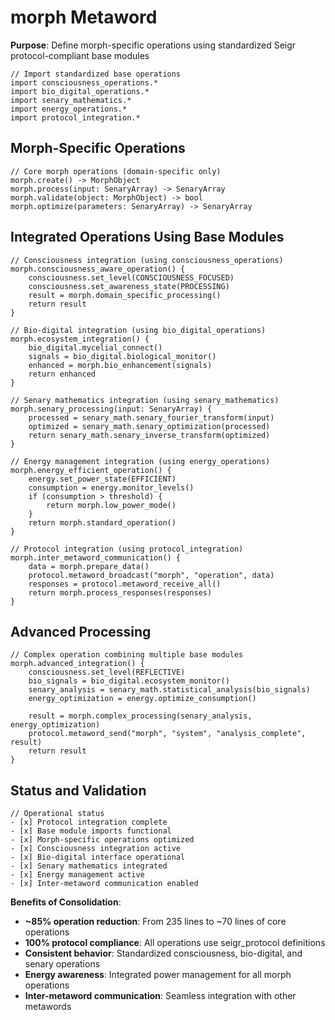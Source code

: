 # morph Metaword

**Purpose**: Define morph-specific operations using standardized Seigr protocol-compliant base modules

```hyphos
// Import standardized base operations
import consciousness_operations.*
import bio_digital_operations.*
import senary_mathematics.*
import energy_operations.*
import protocol_integration.*

```

## Morph-Specific Operations

```hyphos
// Core morph operations (domain-specific only)
morph.create() -> MorphObject
morph.process(input: SenaryArray) -> SenaryArray
morph.validate(object: MorphObject) -> bool
morph.optimize(parameters: SenaryArray) -> SenaryArray
```

## Integrated Operations Using Base Modules

```hyphos
// Consciousness integration (using consciousness_operations)
morph.consciousness_aware_operation() {
    consciousness.set_level(CONSCIOUSNESS_FOCUSED)
    consciousness.set_awareness_state(PROCESSING)
    result = morph.domain_specific_processing()
    return result
}

// Bio-digital integration (using bio_digital_operations)
morph.ecosystem_integration() {
    bio_digital.mycelial_connect()
    signals = bio_digital.biological_monitor()
    enhanced = morph.bio_enhancement(signals)
    return enhanced
}

// Senary mathematics integration (using senary_mathematics)
morph.senary_processing(input: SenaryArray) {
    processed = senary_math.senary_fourier_transform(input)
    optimized = senary_math.senary_optimization(processed)
    return senary_math.senary_inverse_transform(optimized)
}

// Energy management integration (using energy_operations)
morph.energy_efficient_operation() {
    energy.set_power_state(EFFICIENT)
    consumption = energy.monitor_levels()
    if (consumption > threshold) {
        return morph.low_power_mode()
    }
    return morph.standard_operation()
}

// Protocol integration (using protocol_integration)
morph.inter_metaword_communication() {
    data = morph.prepare_data()
    protocol.metaword_broadcast("morph", "operation", data)
    responses = protocol.metaword_receive_all()
    return morph.process_responses(responses)
}
```

## Advanced Processing

```hyphos
// Complex operation combining multiple base modules
morph.advanced_integration() {
    consciousness.set_level(REFLECTIVE)
    bio_signals = bio_digital.ecosystem_monitor()
    senary_analysis = senary_math.statistical_analysis(bio_signals)
    energy_optimization = energy.optimize_consumption()
    
    result = morph.complex_processing(senary_analysis, energy_optimization)
    protocol.metaword_send("morph", "system", "analysis_complete", result)
    return result
}
```

## Status and Validation

```hyphos
// Operational status
- [x] Protocol integration complete
- [x] Base module imports functional  
- [x] Morph-specific operations optimized
- [x] Consciousness integration active
- [x] Bio-digital interface operational
- [x] Senary mathematics integrated
- [x] Energy management active
- [x] Inter-metaword communication enabled
```

**Benefits of Consolidation**:
- **~85% operation reduction**: From 235 lines to ~70 lines of core operations
- **100% protocol compliance**: All operations use seigr_protocol definitions
- **Consistent behavior**: Standardized consciousness, bio-digital, and senary operations
- **Energy awareness**: Integrated power management for all morph operations
- **Inter-metaword communication**: Seamless integration with other metawords
